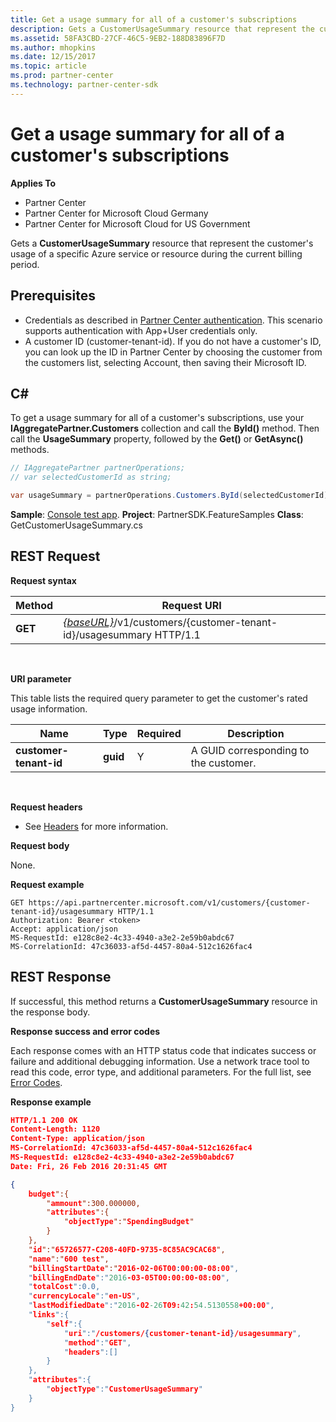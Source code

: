 ```yaml
---
title: Get a usage summary for all of a customer's subscriptions
description: Gets a CustomerUsageSummary resource that represent the customer's usage of a specific Azure service or resource during the current billing period.
ms.assetid: 58FA3CBD-27CF-46C5-9EB2-188D83896F7D
ms.author: mhopkins
ms.date: 12/15/2017
ms.topic: article
ms.prod: partner-center
ms.technology: partner-center-sdk
---
```


# Get a usage summary for all of a customer's subscriptions


**Applies To**

-   Partner Center
-   Partner Center for Microsoft Cloud Germany
-   Partner Center for Microsoft Cloud for US Government

Gets a **CustomerUsageSummary** resource that represent the customer's usage of a specific Azure service or resource during the current billing period.

## <span id="Prerequisites"></span><span id="prerequisites"></span><span id="PREREQUISITES"></span>Prerequisites


-   Credentials as described in [Partner Center authentication](partner-center-authentication.md). This scenario supports authentication with App+User credentials only.
-   A customer ID (customer-tenant-id). If you do not have a customer's ID, you can look up the ID in Partner Center by choosing the customer from the customers list, selecting Account, then saving their Microsoft ID.

## <span id="C_"></span><span id="c_"></span>C#


To get a usage summary for all of a customer's subscriptions, use your **IAggregatePartner.Customers** collection and call the **ById()** method. Then call the **UsageSummary** property, followed by the **Get()** or **GetAsync()** methods.

``` csharp
// IAggregatePartner partnerOperations;
// var selectedCustomerId as string;

var usageSummary = partnerOperations.Customers.ById(selectedCustomerId).UsageSummary.Get();
```

**Sample**: [Console test app](console-test-app.md). **Project**: PartnerSDK.FeatureSamples **Class**: GetCustomerUsageSummary.cs

## <span id="REST_Request"></span><span id="rest_request"></span><span id="REST_REQUEST"></span>REST Request


**Request syntax**

| Method  | Request URI                                                                                         |
|---------|-----------------------------------------------------------------------------------------------------|
| **GET** | [*{baseURL}*](partner-center-rest-urls.md)/v1/customers/{customer-tenant-id}/usagesummary HTTP/1.1 |

 

**URI parameter**

This table lists the required query parameter to get the customer's rated usage information.

| Name                   | Type     | Required | Description                           |
|------------------------|----------|----------|---------------------------------------|
| **customer-tenant-id** | **guid** | Y        | A GUID corresponding to the customer. |

 

**Request headers**

-   See [Headers](headers.md) for more information.

**Request body**

None.

**Request example**

```
GET https://api.partnercenter.microsoft.com/v1/customers/{customer-tenant-id}/usagesummary HTTP/1.1
Authorization: Bearer <token>
Accept: application/json
MS-RequestId: e128c8e2-4c33-4940-a3e2-2e59b0abdc67
MS-CorrelationId: 47c36033-af5d-4457-80a4-512c1626fac4

```

## <span id="REST_Response"></span><span id="rest_response"></span><span id="REST_RESPONSE"></span>REST Response


If successful, this method returns a **CustomerUsageSummary** resource in the response body.

**Response success and error codes**

Each response comes with an HTTP status code that indicates success or failure and additional debugging information. Use a network trace tool to read this code, error type, and additional parameters. For the full list, see [Error Codes](error-codes.md).

**Response example**

``` json
HTTP/1.1 200 OK
Content-Length: 1120
Content-Type: application/json
MS-CorrelationId: 47c36033-af5d-4457-80a4-512c1626fac4
MS-RequestId: e128c8e2-4c33-4940-a3e2-2e59b0abdc67
Date: Fri, 26 Feb 2016 20:31:45 GMT

{
    budget":{
        "ammount":300.000000,
        "attributes":{
            "objectType":"SpendingBudget"
        }
    },
    "id":"65726577-C208-40FD-9735-8C85AC9CAC68",
    "name":"600 test",
    "billingStartDate":"2016-02-06T00:00:00-08:00",
    "billingEndDate":"2016-03-05T00:00:00-08:00",
    "totalCost":0.0,
    "currencyLocale":"en-US",
    "lastModifiedDate":"2016-02-26T09:42:54.5130558+00:00",
    "links":{
        "self":{
            "uri":"/customers/{customer-tenant-id}/usagesummary",
            "method":"GET",
            "headers":[]
        }
    },
    "attributes":{
        "objectType":"CustomerUsageSummary"
    }
}
```

 

 




